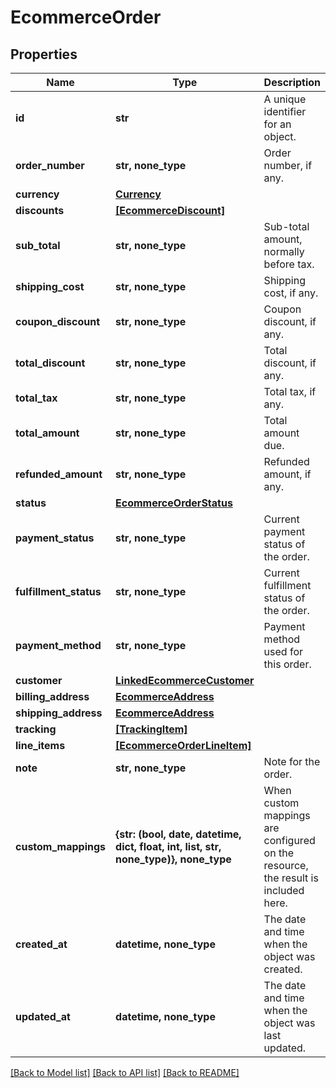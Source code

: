 # EcommerceOrder


## Properties
Name | Type | Description | Notes
------------ | ------------- | ------------- | -------------
**id** | **str** | A unique identifier for an object. | [readonly] 
**order_number** | **str, none_type** | Order number, if any. | [optional] 
**currency** | [**Currency**](Currency.md) |  | [optional] 
**discounts** | [**[EcommerceDiscount]**](EcommerceDiscount.md) |  | [optional] 
**sub_total** | **str, none_type** | Sub-total amount, normally before tax. | [optional] 
**shipping_cost** | **str, none_type** | Shipping cost, if any. | [optional] 
**coupon_discount** | **str, none_type** | Coupon discount, if any. | [optional] 
**total_discount** | **str, none_type** | Total discount, if any. | [optional] 
**total_tax** | **str, none_type** | Total tax, if any. | [optional] 
**total_amount** | **str, none_type** | Total amount due. | [optional] 
**refunded_amount** | **str, none_type** | Refunded amount, if any. | [optional] 
**status** | [**EcommerceOrderStatus**](EcommerceOrderStatus.md) |  | [optional] 
**payment_status** | **str, none_type** | Current payment status of the order. | [optional] 
**fulfillment_status** | **str, none_type** | Current fulfillment status of the order. | [optional] 
**payment_method** | **str, none_type** | Payment method used for this order. | [optional] 
**customer** | [**LinkedEcommerceCustomer**](LinkedEcommerceCustomer.md) |  | [optional] 
**billing_address** | [**EcommerceAddress**](EcommerceAddress.md) |  | [optional] 
**shipping_address** | [**EcommerceAddress**](EcommerceAddress.md) |  | [optional] 
**tracking** | [**[TrackingItem]**](TrackingItem.md) |  | [optional] 
**line_items** | [**[EcommerceOrderLineItem]**](EcommerceOrderLineItem.md) |  | [optional] 
**note** | **str, none_type** | Note for the order. | [optional] 
**custom_mappings** | **{str: (bool, date, datetime, dict, float, int, list, str, none_type)}, none_type** | When custom mappings are configured on the resource, the result is included here. | [optional] [readonly] 
**created_at** | **datetime, none_type** | The date and time when the object was created. | [optional] [readonly] 
**updated_at** | **datetime, none_type** | The date and time when the object was last updated. | [optional] [readonly] 

[[Back to Model list]](../../README.md#documentation-for-models) [[Back to API list]](../../README.md#documentation-for-api-endpoints) [[Back to README]](../../README.md)


